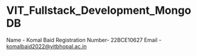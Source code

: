 # VIT_Fullstack_Development_MongoDB

Name - Komal Baid
Registration Number- 22BCE10627
Email - komalbaid2022@vitbhopal.ac.in
